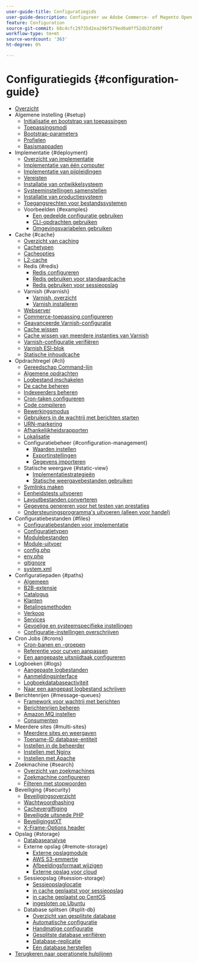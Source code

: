 ```yaml
---
user-guide-title: Configuratiegids
user-guide-description: Configureer uw Adobe Commerce- of Magento Open Source-toepassingsfuncties en -services.
feature: Configuration
source-git-commit: 68c4cfc29735d2ea296f579ed0a0ff52db3fdd9f
workflow-type: tm+mt
source-wordcount: '363'
ht-degree: 0%

---
```



# Configuratiegids {#configuration-guide}

+ [Overzicht](overview.md)
+ Algemene instelling {#setup}
   + [Initialisatie en bootstrap van toepassingen](bootstrap/initialization.md)
   + [Toepassingsmodi](bootstrap/application-modes.md)
   + [Bootstrap-parameters](bootstrap/set-parameters.md)
   + [Profielen](bootstrap/mage-profiler.md)
   + [Basismappaden](bootstrap/mage-directory.md)
+ Implementatie {#deployment}
   + [Overzicht van implementatie](deployment/overview.md)
   + [Implementatie van één computer](deployment/single-machine.md)
   + [Implementatie van pijpleidingen](deployment/technical-details.md)
   + [Vereisten](deployment/prerequisites.md)
   + [Installatie van ontwikkelsysteem](deployment/development-system.md)
   + [Systeeminstellingen samenstellen](deployment/build-system.md)
   + [Installatie van productiesysteem](deployment/production-system.md)
   + [Toegangsrechten voor bestandssystemen](deployment/file-system-permissions.md)
   + Voorbeelden {#examples}
      + [Een gedeelde configuratie gebruiken](deployment/example-shared-configuration.md)
      + [CLI-opdrachten gebruiken](deployment/example-using-cli.md)
      + [Omgevingsvariabelen gebruiken](deployment/example-environment-variables.md)
+ Cache {#cache}
   + [Overzicht van caching](cache/caching-overview.md)
   + [Cachetypen](cache/cache-types.md)
   + [Cacheopties](cache/cache-options.md)
   + [L2-cache](cache/level-two-cache.md)
   + Redis {#redis}
      + [Redis configureren](cache/config-redis.md)
      + [Redis gebruiken voor standaardcache](cache/redis-pg-cache.md)
      + [Redis gebruiken voor sessieopslag](cache/redis-session.md)
   + Varnish {#varnish}
      + [Varnish, overzicht](cache/config-varnish.md)
      + [Varnish installeren](cache/config-varnish-install.md)
   + [Webserver](cache/config-varnish-server.md)
   + [Commerce-toepassing configureren](cache/configure-varnish-commerce.md)
   + [Geavanceerde Varnish-configuratie](cache/config-varnish-advanced.md)
   + [Cache wissen](cache/use-varnish-cache.md)
   + [Cache wissen van meerdere instanties van Varnish](cache/use-multiple-varnish-cache.md)
   + [Varnish-configuratie verifiëren](cache/config-varnish-final.md)
   + [Varnish ESI-blok](cache/use-varnish-esi.md)
   + [Statische inhoudcache](cache/static-content-signing.md)
+ Opdrachtregel {#cli}
   + [Gereedschap Command-lijn](cli/config-cli.md)
   + [Algemene opdrachten](cli/common-cli-commands.md)
   + [Logbestand inschakelen](cli/enable-logging.md)
   + [De cache beheren](cli/manage-cache.md)
   + [Indexeerders beheren](cli/manage-indexers.md)
   + [Cron-taken configureren](cli/configure-cron-jobs.md)
   + [Code compileren](cli/code-compiler.md)
   + [Bewerkingsmodus](cli/set-mode.md)
   + [Gebruikers in de wachtrij met berichten starten](cli/start-message-queues.md)
   + [URN-markering](cli/urn-highlighter.md)
   + [Afhankelijkheidsrapporten](cli/dependency-reports.md)
   + [Lokalisatie](cli/localization.md)
   + Configuratiebeheer {#configuration-management}
      + [Waarden instellen](cli/set-configuration-values.md)
      + [Exportinstellingen](cli/export-configuration.md)
      + [Gegevens importeren](cli/import-configuration.md)
   + Statische weergave {#static-view}
      + [Implementatiestrategieën](cli/static-view-file-strategy.md)
      + [Statische weergavebestanden gebruiken](cli/static-view-file-deployment.md)
   + [Symlinks maken](cli/create-symlinks.md)
   + [Eenheidstests uitvoeren](cli/unit-tests.md)
   + [Layoutbestanden converteren](cli/convert-layout-files.md)
   + [Gegevens genereren voor het testen van prestaties](cli/generate-data.md)
   + [Ondersteuningsprogramma&#39;s uitvoeren (alleen voor handel)](cli/run-support-utilities.md)
+ Configuratiebestanden {#files}
   + [Configuratiebestanden voor implementatie](reference/deployment-files.md)
   + [Configuratietypen](reference/config-create-types.md)
   + [Modulebestanden](reference/module-files.md)
   + [Module-uitvoer](reference/disable-module-output.md)
   + [config.php](reference/config-reference-configphp.md)
   + [env.php](reference/config-reference-envphp.md)
   + [gitignore](reference/config-reference-gitignore.md)
   + [system.xml](reference/config-reference-systemxml.md)
+ Configuratiepaden {#paths}
   + [Algemeen](reference/config-reference-general.md)
   + [B2B-extensie](reference/config-reference-b2b.md)
   + [Catalogus](reference/config-reference-catalog.md)
   + [Klanten](reference/config-reference-customers.md)
   + [Betalingsmethoden](reference/config-reference-payment.md)
   + [Verkoop](reference/config-reference-sales.md)
   + [Services](reference/config-reference-services.md)
   + [Gevoelige en systeemspecifieke instellingen](reference/config-reference-sens.md)
   + [Configuratie-instellingen overschrijven](reference/override-config-settings.md)
+ Cron Jobs {#crons}
   + [Cron-banen en -groepen](cron/custom-cron.md)
   + [Referentie voor curven aanpassen](cron/custom-cron-reference.md)
   + [Een aangepaste uitsnijdtaak configureren](cron/custom-cron-tutorial.md)
+ Logboeken {#logs}
   + [Aangepaste logbestanden](logs/custom-logging.md)
   + [Aanmeldingsinterface](logs/logger-interface.md)
   + [Logboekdatabaseactiviteit](logs/database-activity.md)
   + [Naar een aangepast logbestand schrijven](logs/custom-log-files.md)
+ Berichtenrijen {#message-queues}
   + [Framework voor wachtrij met berichten](queues/message-queue-framework.md)
   + [Berichtenrijen beheren](queues/manage-message-queues.md)
   + [Amazon MQ instellen](queues/aws-mq.md)
   + [Consumenten](queues/consumers.md)
+ Meerdere sites {#multi-sites}
   + [Meerdere sites en weergaven](multi-sites/ms-overview.md)
   + [Toename-ID database-entiteit](multi-sites/change-increment-id.md)
   + [Instellen in de beheerder](multi-sites/ms-admin.md)
   + [Instellen met Nginx](multi-sites/ms-nginx.md)
   + [Instellen met Apache](multi-sites/ms-apache.md)
+ Zoekmachine {#search}
   + [Overzicht van zoekmachines](search/overview-search.md)
   + [Zoekmachine configureren](search/configure-search-engine.md)
   + [Filteren met stopwoorden](search/search-stopwords.md)
+ Beveiliging {#security}
   + [Beveiligingsoverzicht](security/overview.md)
   + [Wachtwoordhashing](security/password-hashing.md)
   + [Cachevergiftiging](security/cache-poisoning.md)
   + [Beveiligde uitsnede PHP](security/secure-cron-php.md)
   + [BeveiligingstXT](security/security-txt.md)
   + [X-Frame-Options header](security/xframe-options.md)
+ Opslag {#storage}
   + [Databaseanalyse](storage/db-profiler.md)
   + Externe opslag {#remote-storage}
      + [Externe opslagmodule](remote-storage/remote-storage.md)
      + [AWS S3-emmertje](remote-storage/remote-storage-aws-s3.md)
      + [Afbeeldingsformaat wijzigen](remote-storage/remote-storage-image-resize.md)
      + [Externe opslag voor cloud](remote-storage/cloud-support.md)
   + Sessieopslag {#session-storage}
      + [Sessieopslaglocatie](storage/sessions.md)
      + [in cache geplaatst voor sessieopslag](storage/memcached.md)
      + [in cache geplaatst op CentOS](storage/memcache-centos.md)
      + [ingesloten op Ubuntu](storage/memcache-ubuntu.md)
   + Database splitsen {#split-db}
      + [Overzicht van gesplitste database](storage/multi-master.md)
      + [Automatische configuratie](storage/multi-master-masterdb.md)
      + [Handmatige configuratie](storage/multi-master-manual.md)
      + [Gesplitste database verifiëren](storage/multi-master-verify.md)
      + [Database-replicatie](storage/multi-master-replication.md)
      + [Eén database herstellen](storage/revert-split-database.md)
+ [Terugkeren naar operationele hulplijnen](https://experienceleague.adobe.com/docs/commerce-operations/operational-guides/home.html)
